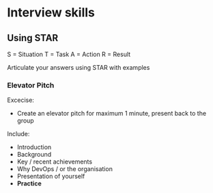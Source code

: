 # Interview skills

## Using STAR

S = Situation
T = Task
A = Action
R = Result

Articulate your answers using STAR with examples

### Elevator Pitch

Excecise:

- Create an elevator pitch for maximum 1 minute, present back to the group

Include:

- Introduction
- Background
- Key / recent achievements
- Why DevOps / or the organisation
- Presentation of yourself
- **Practice**
